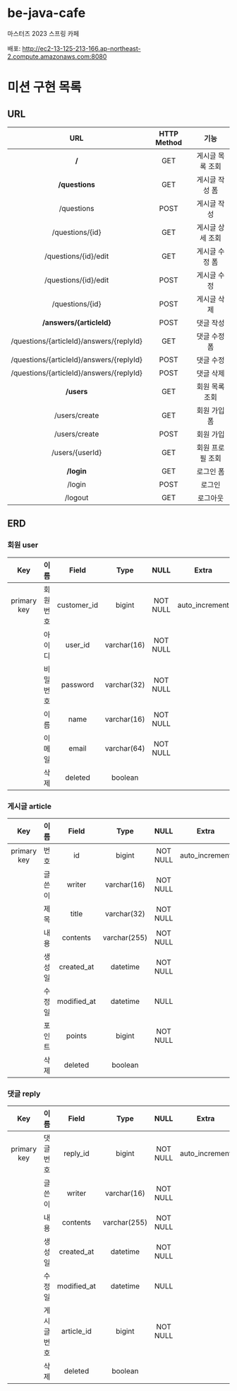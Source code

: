 # be-java-cafe
마스터즈 2023 스프링 카페 

배포: http://ec2-13-125-213-166.ap-northeast-2.compute.amazonaws.com:8080


# 미션 구현 목록
## URL

|                    URL                    | HTTP Method |    기능     |
|:-----------------------------------------:|:-----------:|:---------:|
|                  **\/**                   |     GET     | 게시글 목록 조회 |
|              **\/questions**              |     GET     | 게시글 작성 폼  |
|                \/questions                |    POST     |  게시글 작성   |
|             \/questions/{id}              |     GET     | 게시글 상세 조회 |
|           \/questions/{id}/edit           |     GET     | 게시글 수정 폼  |
|           \/questions/{id}/edit           |    POST     |  게시글 수정   |
|             \/questions/{id}              |    POST     |  게시글 삭제   |
|         **\/answers/{articleId}**         |    POST     |   댓글 작성   |
| \/questions/{articleId}/answers/{replyId} |     GET     |  댓글 수정 폼  |
| \/questions/{articleId}/answers/{replyId} |    POST     |   댓글 수정   |
| \/questions/{articleId}/answers/{replyId} |    POST     |   댓글 삭제   |
|                **\/users**                |     GET     | 회원 목록 조회  |
|              \/users/create               |     GET     |  회원 가입 폼  |
|              \/users/create               |    POST     |   회원 가입   |
|             \/users/{userId}              |     GET     | 회원 프로필 조회 |
|                **\/login**                |     GET     |   로그인 폼   |
|                  \/login                  |    POST     |    로그인    |
|                 \/logout                  |     GET     |   로그아웃    |


## ERD
### 회원 user
|     Key     |  이름  |    Field    |    Type     |   NULL   |     Extra      |
|:-----------:|:----:|:-----------:|:-----------:|:--------:|:--------------:|
| primary key | 회원번호 | customer_id |   bigint    | NOT NULL | auto_increment |
|             | 아이디  |   user_id   | varchar(16) | NOT NULL |                |
|             | 비밀번호 |  password   | varchar(32) | NOT NULL |                |
|             |  이름  |    name     | varchar(16) | NOT NULL |                |
|             | 이메일  |    email    | varchar(64) | NOT NULL |                |
|             |  삭제  |   deleted   |   boolean   |          |                |


### 게시글 article
|     Key     | 이름  |    Field    |     Type     |   NULL   |     Extra      |
|:-----------:|:---:|:-----------:|:------------:|:--------:|:--------------:|
| primary key | 번호  |     id      |    bigint    | NOT NULL | auto_increment |
|             | 글쓴이 |   writer    | varchar(16)  | NOT NULL |                |
|             | 제목  |    title    | varchar(32)  | NOT NULL |                |
|             | 내용  |  contents   | varchar(255) | NOT NULL |                |
|             | 생성일 | created_at  |   datetime   | NOT NULL |                |
|             | 수정일 | modified_at |   datetime   |   NULL   |                |
|             | 포인트 |   points    |    bigint    | NOT NULL |                |
|             | 삭제  |   deleted   |   boolean    |          |                |

### 댓글 reply
|     Key     |   이름   |    Field    |     Type     |   NULL   |     Extra      |
|:-----------:|:------:|:-----------:|:------------:|:--------:|:--------------:|
| primary key | 댓글 번호  |  reply_id   |    bigint    | NOT NULL | auto_increment |
|             |  글쓴이   |   writer    | varchar(16)  | NOT NULL |                |
|             |   내용   |  contents   | varchar(255) | NOT NULL |                |
|             |  생성일   | created_at  |   datetime   | NOT NULL |                |
|             |  수정일   | modified_at |   datetime   |   NULL   |                |
|             | 게시글 번호 | article_id  |    bigint    | NOT NULL |                |
|             |   삭제   |   deleted   |   boolean    |          |                |

